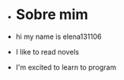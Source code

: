 - # Sobre mim

-  hi my name is elena131106
-  I like to read novels
-  I'm excited to learn to program
